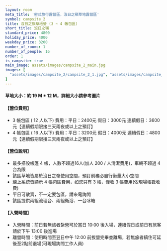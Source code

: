```yaml
---
layout: room
meta_title: '密式旅行露營區，沒日之嶺草地露營區'
symbol: campsite_2
title: 沒日之嶺草地營 (3 ~ 4 帳包區)
short_title: 沒日之嶺
standard_price: 4800
holiday_price: 4000
weekday_price: 3200
number_of_rooms: 1
number_of_people: 16
order: 1
is_campsite: true
main_image: assets/images/campsite_2_main.jpg
images: [
  "assets/images/campsite_2/campsite_2_1.jpg", "assets/images/campsite_2/campsite_2_2.jpg", "assets/images/campsite_2/campsite_2_3.jpg", "assets/images/campsite_2/campsite_2_4.jpg", "assets/images/campsite_2/campsite_2_5.jpg", "assets/images/campsite_2/campsite_2_6.jpg", "assets/images/campsite_2/campsite_2_7.jpg", "assets/images/map.jpg", "assets/images/booking_announcement.jpg"
]
---
```


#### 草地大小：約 19 M * 12 M，詳細大小請參考圖片      

<h4 class="yellow">【營位費用】</h4>
<ul class="yellow">
  <li>3 帳包區 ( 12 人以下) 費用：平日：2400元  假日：3000元  連續假日：3600元【連續假期限接三天兩夜或以上之預訂】</li>
  <li>4 帳包區 ( 16 人以下) 費用：平日：3200元  假日：4000元  連續假日：4800元【連續假期限接三天兩夜或以上之預訂】</li>
</ul>

#### 【營位說明】
- 最多搭設帳篷 4 帳，人數不超過16人(加人 200 / 人清潔費用)，車輛不超過 4 台為限
- 該區草地皆屬於沒日之嶺使用空間，預訂前務必自行衡量大小空間 
- 線上系統皆顯示 4 帳包區費用，如您只有 3 帳，僅收 3 帳費用(依現場帳數收費)
- 平日可散賣，不一定要包區，請來電詢問
- 該區提供兩組流理台、兩組衛浴、一台冰箱

<h4 class="yellow">【入營時間】</h4>
<ul class="yellow">
  <li>入營時間：前日若無旅者紮營可於當日 10:00 後入場，連續假日或前日有旅客請於下午 13:00 後進場</li>
  <li>離營時間：使用時間至翌日中午 12:00 前拔營完畢並離場，若無旅者續住可延後至2點前退場(可現場詢問工作人員)</li>
</ul>
